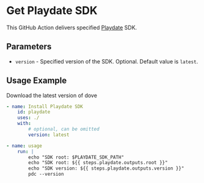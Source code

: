 # Get Playdate SDK

This GitHub Action delivers specified [Playdate] SDK.

[Playdate]: https://play.date/dev/#cardSDK


## Parameters

- `version` - Specified version of the SDK. Optional. Default value is `latest`.
<!-- - `token` - GITHUB_TOKEN. Optional. -->

## Usage Example

Download the latest version of dove

```yaml
- name: Install Playdate SDK
	id: playdate
	uses: ./
	with:
		# optional, can be omitted
		version: latest

- name: usage
	run: |
		echo "SDK root: $PLAYDATE_SDK_PATH"
		echo "SDK root: ${{ steps.playdate.outputs.root }}"
		echo "SDK version: ${{ steps.playdate.outputs.version }}"
		pdc --version
```
